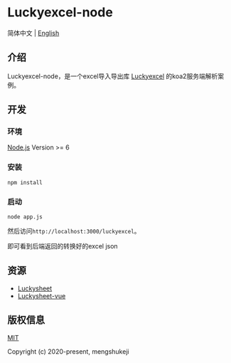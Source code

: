# Luckyexcel-node

简体中文 | [English](./README.md)

## 介绍
Luckyexcel-node，是一个excel导入导出库 [Luckyexcel](https://github.com/mengshukeji/Luckyexcel) 的koa2服务端解析案例。

## 开发

### 环境
[Node.js](https://nodejs.org/en/) Version >= 6 

### 安装
```
npm install
```
### 启动
```
node app.js
```
然后访问`http://localhost:3000/luckyexcel`。

即可看到后端返回的转换好的excel json

## 资源
- [Luckysheet](https://github.com/mengshukeji/Luckysheet)
- [Luckysheet-vue](https://github.com/mengshukeji/Luckysheet-vue)

## 版权信息
[MIT](http://opensource.org/licenses/MIT)

Copyright (c) 2020-present, mengshukeji
